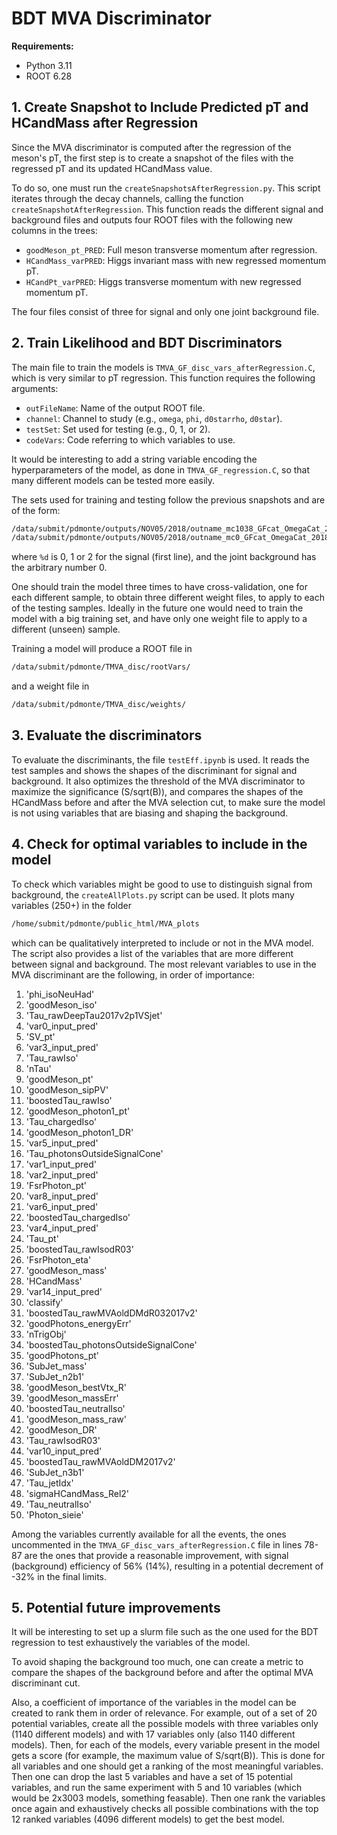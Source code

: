 # BDT MVA Discriminator
**Requirements:**
- Python 3.11
- ROOT 6.28

## 1. Create Snapshot to Include Predicted pT and HCandMass after Regression
Since the MVA discriminator is computed after the regression of the meson's pT, the first step is to create a snapshot of the files with the regressed pT and its updated HCandMass value.

To do so, one must run the `createSnapshotsAfterRegression.py`. This script iterates through the decay channels, calling the function `createSnapshotAfterRegression`. This function reads the different signal and background files and outputs four ROOT files with the following new columns in the trees:

- `goodMeson_pt_PRED`: Full meson transverse momentum after regression.
- `HCandMass_varPRED`: Higgs invariant mass with new regressed momentum pT.
- `HCandPt_varPRED`: Higgs transverse momentum with new regressed momentum pT.

The four files consist of three for signal and only one joint background file.

## 2. Train Likelihood and BDT Discriminators

The main file to train the models is `TMVA_GF_disc_vars_afterRegression.C`, which is very similar to pT regression. This function requires the following arguments:

- `outFileName`: Name of the output ROOT file.
- `channel`: Channel to study (e.g., `omega`, `phi`, `d0starrho`, `d0star`).
- `testSet`: Set used for testing (e.g., 0, 1, or 2).
- `codeVars`: Code referring to which variables to use.

It would be interesting to add a string variable encoding the hyperparameters of the model, as done in `TMVA_GF_regression.C`, so that many different models can be tested more easily.

The sets used for training and testing follow the previous snapshots and are of the form:

```bash
/data/submit/pdmonte/outputs/NOV05/2018/outname_mc1038_GFcat_OmegaCat_2018_sample%d_after.root
/data/submit/pdmonte/outputs/NOV05/2018/outname_mc0_GFcat_OmegaCat_2018_after.root
```
where `%d` is 0, 1 or 2 for the signal (first line), and the joint background has the arbitrary number 0.

One should train the model three times to have cross-validation, one for each different sample, to obtain three different weight files, to apply to each of the testing samples. Ideally in the future one would need to train the model with a big training set, and have only one weight file to apply to a different (unseen) sample.

Training a model will produce a ROOT file in
```bash
/data/submit/pdmonte/TMVA_disc/rootVars/
```
and a weight file in
```bash
/data/submit/pdmonte/TMVA_disc/weights/
```

## 3. Evaluate the discriminators

To evaluate the discriminants, the file `testEff.ipynb` is used. It reads the test samples and shows the shapes of the discriminant for signal and background. It also optimizes the threshold of the MVA discriminator to maximize the significance (S/sqrt(B)), and compares the shapes of the HCandMass before and after the MVA selection cut, to make sure the model is not using variables that are biasing and shaping the background.

## 4. Check for optimal variables to include in the model

To check which variables might be good to use to distinguish signal from background, the `createAllPlots.py` script can be used. It plots many variables (250+) in the folder
```bash
/home/submit/pdmonte/public_html/MVA_plots
```
which can be qualitatively interpreted to include or not in the MVA model. The script also provides a list of the variables that are more different between signal and background. The most relevant variables to use in the MVA discriminant are the following, in order of importance:

1. 'phi_isoNeuHad'
2. 'goodMeson_iso'
3. 'Tau_rawDeepTau2017v2p1VSjet'
4. 'var0_input_pred'
5. 'SV_pt'
6. 'var3_input_pred'
7. 'Tau_rawIso'
8. 'nTau'
9. 'goodMeson_pt'
10. 'goodMeson_sipPV'
11. 'boostedTau_rawIso'
12. 'goodMeson_photon1_pt'
13. 'Tau_chargedIso'
14. 'goodMeson_photon1_DR'
15. 'var5_input_pred'
16. 'Tau_photonsOutsideSignalCone'
17. 'var1_input_pred'
18. 'var2_input_pred'
19. 'FsrPhoton_pt'
20. 'var8_input_pred'
21. 'var6_input_pred'
22. 'boostedTau_chargedIso'
23. 'var4_input_pred'
24. 'Tau_pt'
25. 'boostedTau_rawIsodR03'
26. 'FsrPhoton_eta'
27. 'goodMeson_mass'
28. 'HCandMass'
29. 'var14_input_pred'
30. 'classify'
31. 'boostedTau_rawMVAoldDMdR032017v2'
32. 'goodPhotons_energyErr'
33. 'nTrigObj'
34. 'boostedTau_photonsOutsideSignalCone'
35. 'goodPhotons_pt'
36. 'SubJet_mass'
37. 'SubJet_n2b1'
38. 'goodMeson_bestVtx_R'
39. 'goodMeson_massErr'
40. 'boostedTau_neutralIso'
41. 'goodMeson_mass_raw'
42. 'goodMeson_DR'
43. 'Tau_rawIsodR03'
44. 'var10_input_pred'
45. 'boostedTau_rawMVAoldDM2017v2'
46. 'SubJet_n3b1'
47. 'Tau_jetIdx'
48. 'sigmaHCandMass_Rel2'
49. 'Tau_neutralIso'
50. 'Photon_sieie'

Among the variables currently available for all the events, the ones uncommented in the `TMVA_GF_disc_vars_afterRegression.C` file in lines 78-87 are the ones that provide a reasonable improvement, with signal (background) efficiency of 56% (14%), resulting in a potential decrement of -32% in the final limits.

## 5. Potential future improvements

It will be interesting to set up a slurm file such as the one used for the BDT regression to test exhaustively the variables of the model.

To avoid shaping the background too much, one can create a metric to compare the shapes of the background before and after the optimal MVA discriminant cut.

Also, a coefficient of importance of the variables in the model can be created to rank them in order of relevance. For example, out of a set of 20 potential variables, create all the possible models with three variables only (1140 different models) and with 17 variables only (also 1140 different models). Then, for each of the models, every variable present in the model gets a score (for example, the maximum value of S/sqrt(B)). This is done for all variables and one should get a ranking of the most meaningful variables. Then one can drop the last 5 variables and have a set of 15 potential variables, and run the same experiment with 5 and 10 variables (which would be 2x3003 models, something feasable). Then one rank the variables once again and exhaustively checks all possible combinations with the top 12 ranked variables (4096 different models) to get the best model.
